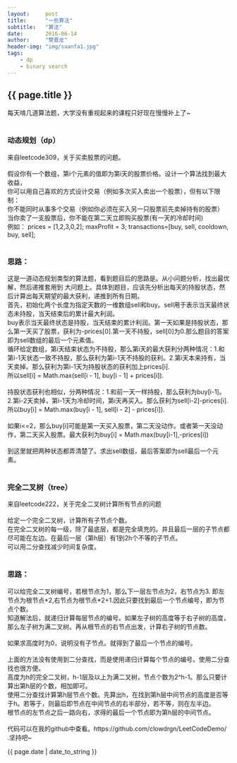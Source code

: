 ```yaml
---
layout:     post
title:      "一些算法"
subtitle:   "算法"
date:       2016-06-14
author:     "樊晋龙"
header-img: "img/suanfa1.jpg"
tags:
    - dp
    - binary search
---
```


<h2>{{ page.title }}</h2>

每天啃几道算法题，大学没有重视起来的课程只好现在慢慢补上了~<br><br>
<h3>动态规划（dp）</h3>
来自leetcode309，关于买卖股票的问题。<br><br>
假设你有一个数组，第i个元素的值即为第i天的股票价格。设计一个算法找到最大收益，<br>
你可以用自己喜欢的方式设计交易（例如多次买入卖出一个股票），但有以下限制：<br>
你不能同时从事多个交易（例如你必须在买入另一只股票前先卖掉持有的股票）<br>
当你卖了一支股票后，你不能在第二天立即购买股票(有一天的冷却时间)<br>
例如： prices = [1,2,3,0,2]; maxProfit = 3; transactions=[buy, sell, cooldown, buy, sell];<br><br>
<h3>思路：</h3>
这是一道动态规划类型的算法题，看到题目后的思路是。从小问题分析，找出最优解，然后递推套用到
大问题上。具体到题目，应该先分析出每天的持股状态，然后计算出每天期望的最大获利，递推到所有日期。<br>
首先，初始化两个长度为指定天数的一维数组sell和buy。sell用于表示当天最终状态未持股，当天结束后的累计最大利润。<br>
buy表示当天最终状态是持股，当天结束的累计利润。第一天如果是持股状态，那么第一天买了股票，获利为-prices[0].第一天不持股，sell[0]为0.那么题目的答案即为sell数组的最后一个元素值。<br>
循环给定数组，第i天结束状态为不持股，那么第i天的最大获利分两种情况：1.和第i-1天状态一致不持股，那么获利为第i-1天不持股的获利。2.第i天本来持有，当天卖掉。那么获利为第i-1天为持股状态的获利加上prices[i].<br>
所以sell[i] = Math.max(sell[i - 1], buy[i - 1] + prices[i]).<br><br>
持股状态获利也相似，分两种情况：1.和前一天一样持股，那么获利为buy[i-1]。2.第i-2天卖掉，第i-1天为冷却时间，第i天再买入。那么获利为sell[i-2]-prices[i].<br>
所以buy[i] =  Math.max(buy[i - 1], sell[i - 2] - prices[i]).<br><br>
如果i<=2，那么buy[i]可能是第一天买入股票，第二天没动作。或者第一天没动作，第二天买入股票。最大获利为buy[i] = Math.max(buy[i-1],-prices[i])<br><br>
到这里就把两种状态都弄清楚了。求出sell数组，最后答案即为sell最后一个元素。<br><br>
<h3>完全二叉树（tree）</h3>
来自leetcode222，关于完全二叉树计算所有节点的问题<br><br>
给定一个完全二叉树，计算所有子节点个数。<br>
在完全二叉树的每一级，除了最底层，都是完全填充的。并且最后一层的子节点都尽可能在左边。在最后一层（第h层）有1到2h个不等的子节点。<br>
可以用二分查找减少时间复杂度。<br><br>
<h3>思路：</h3>
可以给完全二叉树编号，若根节点为1，那么下一层左节点为2，右节点为3.
即左节点为根节点*2,右节点为根节点*2+1.因此只要找到最后一个节点编号，即为节点个数。<br>
知道解法后，就递归计算每层节点的编号。如果左子树的高度等于右子树的高度，那么左子树为满二叉树。再从根节点的右节点出发，计算右子树的节点数。<br><br>
如果求高度时为0，说明没有子节点。就得到了最后一个节点的编号。<br><br>
上面的方法没有使用到二分查找，而是使用递归计算每个节点的编号。使用二分查找也很方便。<br>
高度为h的完全二叉树，h-1层及以上为满二叉树，节点个数为2^h-1。那么只要计算出第h层的个数，相加即可。<br>
使用二分查找计算第h层节点个数。先算出h，在找到第h层中间节点的高度是否等于h。若等于，则最后即节点在中间节点的右半部分，若不等，则在左半边。<br>
根节点的左节点之后一路向右，求得的最后一个节点即为第h层的中间节点。<br><br>
代码可以在我的github中查看。https://github.com/clowdrgn/LeetCodeDemo/ .坚持吧~









<p>{{ page.date | date_to_string }}</p>
